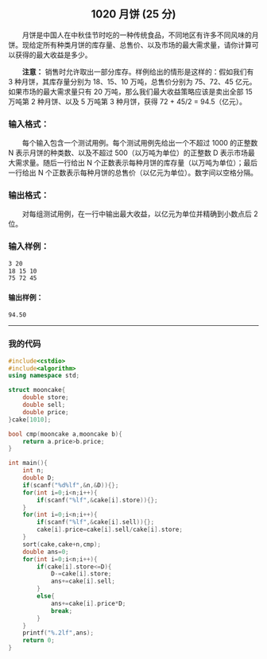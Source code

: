 ## <center>1020 月饼 (25 分)</center>

&emsp;&emsp;月饼是中国人在中秋佳节时吃的一种传统食品，不同地区有许多不同风味的月饼。现给定所有种类月饼的库存量、总售价、以及市场的最大需求量，请你计算可以获得的最大收益是多少。

&emsp;&emsp;**注意：** 销售时允许取出一部分库存。样例给出的情形是这样的：假如我们有 3 种月饼，其库存量分别为 18、15、10 万吨，总售价分别为 75、72、45 亿元。如果市场的最大需求量只有 20 万吨，那么我们最大收益策略应该是卖出全部 15 万吨第 2 种月饼、以及 5 万吨第 3 种月饼，获得 72 + 45/2 = 94.5（亿元）。

### 输入格式：

&emsp;&emsp;每个输入包含一个测试用例。每个测试用例先给出一个不超过 1000 的正整数 N 表示月饼的种类数、以及不超过 500（以万吨为单位）的正整数 D 表示市场最大需求量。随后一行给出 N 个正数表示每种月饼的库存量（以万吨为单位）；最后一行给出 N 个正数表示每种月饼的总售价（以亿元为单位）。数字间以空格分隔。

### 输出格式：

&emsp;&emsp;对每组测试用例，在一行中输出最大收益，以亿元为单位并精确到小数点后 2 位。

### 输入样例：

```txt
3 20
18 15 10
75 72 45
```

#### 输出样例：

```txt
94.50
```

---

### 我的代码

```c++
#include<cstdio>
#include<algorithm>
using namespace std;

struct mooncake{
	double store;
	double sell;
	double price;
}cake[1010];

bool cmp(mooncake a,mooncake b){
	return a.price>b.price;
}

int main(){
	int n;
	double D;
	if(scanf("%d%lf",&n,&D)){};
	for(int i=0;i<n;i++){
		if(scanf("%lf",&cake[i].store)){};
	}
	for(int i=0;i<n;i++){
		if(scanf("%lf",&cake[i].sell)){};
		cake[i].price=cake[i].sell/cake[i].store;
	}
	sort(cake,cake+n,cmp);
	double ans=0;
	for(int i=0;i<n;i++){
		if(cake[i].store<=D){
			D-=cake[i].store;
			ans+=cake[i].sell;
		}
		else{
			ans+=cake[i].price*D;
			break;
		}
	}
	printf("%.2lf",ans);
	return 0;
}
```
